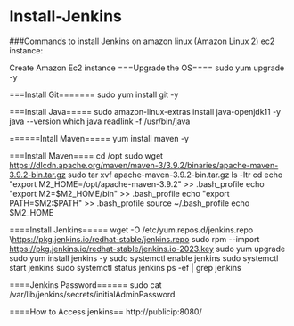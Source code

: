 # Install-Jenkins

###Commands to install Jenkins on amazon linux (Amazon Linux 2) ec2 instance:

Create Amazon Ec2 instance
===Upgrade the OS====
sudo yum upgrade -y

===Install Git=======
sudo yum install git -y


===Install Java=====
sudo amazon-linux-extras install java-openjdk11 -y
java --version
which java
readlink -f /usr/bin/java

======Intall Maven=====
yum install maven -y

===Install Maven====
cd /opt
sudo wget https://dlcdn.apache.org/maven/maven-3/3.9.2/binaries/apache-maven-3.9.2-bin.tar.gz
sudo tar xvf apache-maven-3.9.2-bin.tar.gz
ls -ltr
cd
echo "export M2_HOME=/opt/apache-maven-3.9.2" >> .bash_profile
echo "export M2=$M2_HOME/bin" >> .bash_profile
echo "export PATH=$M2:$PATH" >> .bash_profile
source ~/.bash_profile
echo $M2_HOME 


====Install Jenkins=====
wget -O /etc/yum.repos.d/jenkins.repo \https://pkg.jenkins.io/redhat-stable/jenkins.repo
sudo rpm --import https://pkg.jenkins.io/redhat-stable/jenkins.io-2023.key
sudo yum upgrade
sudo yum install jenkins -y
sudo systemctl enable jenkins
sudo systemctl start jenkins
sudo systemctl status jenkins
ps -ef | grep jenkins

====Jenkins Password======
sudo cat /var/lib/jenkins/secrets/initialAdminPassword

====How to Access jenkins==
http://publicip:8080/

